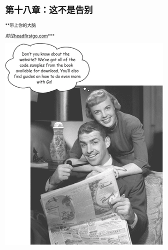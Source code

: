 # 第十八章：这不是告别

**带上你的大脑

*前往*[headfirstgo.com](http://headfirstgo.com)***

![image](img/f0521-01.png)

